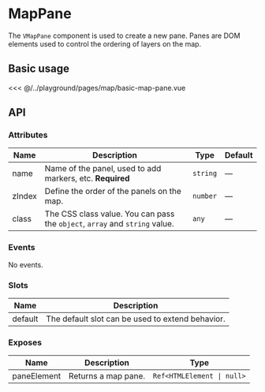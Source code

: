 # MapPane

The `VMapPane` component is used to create a new pane. Panes are DOM elements used to control the ordering of layers on the map.

## Basic usage

<ClientOnly>
  <Demo url="/map/basic-map-pane" >
  
<<< @/../playground/pages/map/basic-map-pane.vue
  
  </Demo>
</ClientOnly>

## API

### Attributes

| Name   | Description                                                                 | Type     | Default |
| ------ | --------------------------------------------------------------------------- | -------- | ------- |
| name   | Name of the panel, used to add markers, etc. **Required**                   | `string` | —       |
| zIndex | Define the order of the panels on the map.                                  | `number` | —       |
| class  | The CSS class value. You can pass the `object`, `array` and `string` value. | `any`    | —       |

### Events

No events.

### Slots

| Name    | Description                                      |
| ------- | ------------------------------------------------ |
| default | The default slot can be used to extend behavior. |

### Exposes

| Name        | Description         | Type                       |
| ----------- | ------------------- | -------------------------- |
| paneElement | Returns a map pane. | `Ref<HTMLElement \| null>` |

